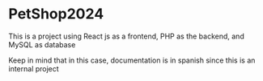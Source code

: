 # PetShop2024
This is a project using React js as a frontend, PHP as the backend, and MySQL as database

Keep in mind that in this case, documentation is in spanish since this is an internal project
